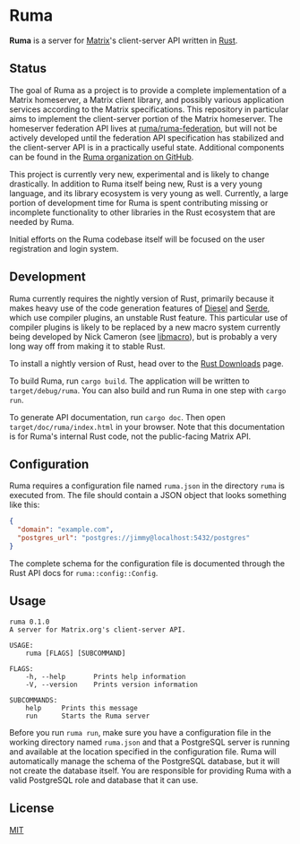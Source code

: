 # Ruma

**Ruma** is a server for [Matrix](https://matrix.org/)'s client-server API written in [Rust](https://www.rust-lang.org/).

## Status

The goal of Ruma as a project is to provide a complete implementation of a Matrix homeserver, a Matrix client library, and possibly various application services according to the Matrix specifications.
This repository in particular aims to implement the client-server portion of the Matrix homeserver.
The homeserver federation API lives at [ruma/ruma-federation](https://github.com/ruma/ruma-federation), but will not be actively developed until the federation API specification has stabilized and the client-server API is in a practically useful state.
Additional components can be found in the [Ruma organization on GitHub](https://github.com/ruma).

This project is currently very new, experimental and is likely to change drastically.
In addition to Ruma itself being new, Rust is a very young language, and its library ecosystem is very young as well.
Currently, a large portion of development time for Ruma is spent contributing missing or incomplete functionality to other libraries in the Rust ecosystem that are needed by Ruma.

Initial efforts on the Ruma codebase itself will be focused on the user registration and login system.

## Development

Ruma currently requires the nightly version of Rust, primarily because it makes heavy use of the code generation features of [Diesel](https://github.com/sgrif/diesel) and [Serde](https://github.com/serde-rs/serde), which use compiler plugins, an unstable Rust feature.
This particular use of compiler plugins is likely to be replaced by a new macro system currently being developed by Nick Cameron (see [libmacro](http://www.ncameron.org/blog/libmacro/)), but is probably a very long way off from making it to stable Rust.

To install a nightly version of Rust, head over to the [Rust Downloads](https://www.rust-lang.org/downloads.html) page.

To build Ruma, run `cargo build`. The application will be written to `target/debug/ruma`.
You can also build and run Ruma in one step with `cargo run`.

To generate API documentation, run `cargo doc`. Then open `target/doc/ruma/index.html` in your browser.
Note that this documentation is for Ruma's internal Rust code, not the public-facing Matrix API.

## Configuration

Ruma requires a configuration file named `ruma.json` in the directory `ruma` is executed from.
The file should contain a JSON object that looks something like this:

``` json
{
  "domain": "example.com",
  "postgres_url": "postgres://jimmy@localhost:5432/postgres"
}
```

The complete schema for the configuration file is documented through the Rust API docs for `ruma::config::Config`.

## Usage

```
ruma 0.1.0
A server for Matrix.org's client-server API.

USAGE:
	ruma [FLAGS] [SUBCOMMAND]

FLAGS:
    -h, --help       Prints help information
    -V, --version    Prints version information

SUBCOMMANDS:
    help     Prints this message
    run      Starts the Ruma server
```

Before you run `ruma run`, make sure you have a configuration file in the working directory named `ruma.json` and that a PostgreSQL server is running and available at the location specified in the configuration file. Ruma will automatically manage the schema of the PostgreSQL database, but it will not create the database itself. You are responsible for providing Ruma with a valid PostgreSQL role and database that it can use.

## License

[MIT](http://opensource.org/licenses/MIT)
